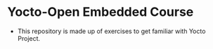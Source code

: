 # Yocto-Open Embedded Course
* This repository is made up of exercises to get familiar with Yocto Project.

